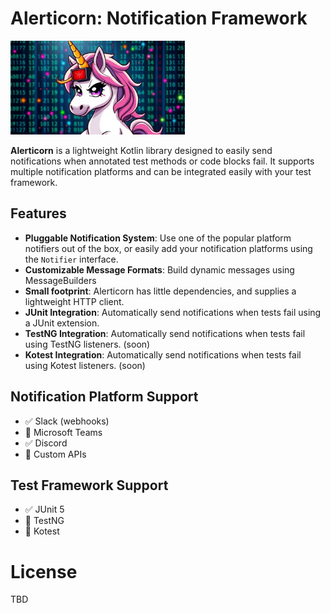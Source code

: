 # Alerticorn: Notification Framework

<img src="docs/images/alerticorn-7.jpg" height="150" />

**Alerticorn** is a lightweight Kotlin library designed to easily send notifications when annotated test methods or code
blocks fail. It supports multiple notification platforms and can be integrated easily with your test framework.

## Features

- **Pluggable Notification System**: Use one of the popular platform notifiers out of the box, or easily add your
  notification platforms using the `Notifier` interface.
- **Customizable Message Formats**: Build dynamic messages using MessageBuilders
- **Small footprint**: Alerticorn has little dependencies, and supplies a lightweight HTTP client.
- **JUnit Integration**: Automatically send notifications when tests fail using a JUnit extension.
- **TestNG Integration**: Automatically send notifications when tests fail using TestNG listeners. (soon)
- **Kotest Integration**: Automatically send notifications when tests fail using Kotest listeners. (soon)

## Notification Platform Support

- ✅ Slack (webhooks)
- 🚧 Microsoft Teams
- ✅ Discord
- 🚧 Custom APIs

## Test Framework Support

- ✅ JUnit 5
- 🚧 TestNG
- 🚧 Kotest

# License

TBD

